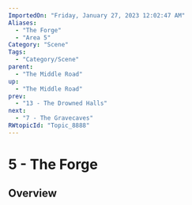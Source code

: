 ```yaml
---
ImportedOn: "Friday, January 27, 2023 12:02:47 AM"
Aliases:
  - "The Forge"
  - "Area 5"
Category: "Scene"
Tags:
  - "Category/Scene"
parent:
  - "The Middle Road"
up:
  - "The Middle Road"
prev:
  - "13 - The Drowned Halls"
next:
  - "7 - The Gravecaves"
RWtopicId: "Topic_8888"
---
```

# 5 - The Forge
## Overview
